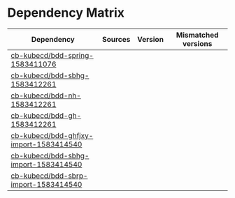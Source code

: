 # Dependency Matrix

Dependency | Sources | Version | Mismatched versions
---------- | ------- | ------- | -------------------
[cb-kubecd/bdd-spring-1583411076](https://github.com/cb-kubecd/bdd-spring-1583411076.git) |  | []() | 
[cb-kubecd/bdd-sbhg-1583412261](https://github.com/cb-kubecd/bdd-sbhg-1583412261.git) |  | []() | 
[cb-kubecd/bdd-nh-1583412261](https://github.com/cb-kubecd/bdd-nh-1583412261.git) |  | []() | 
[cb-kubecd/bdd-gh-1583412261](https://github.com/cb-kubecd/bdd-gh-1583412261.git) |  | []() | 
[cb-kubecd/bdd-ghfjxy-import-1583414540](https://github.com/cb-kubecd/bdd-ghfjxy-import-1583414540.git) |  | []() | 
[cb-kubecd/bdd-sbhg-import-1583414540](https://github.com/cb-kubecd/bdd-sbhg-import-1583414540.git) |  | []() | 
[cb-kubecd/bdd-sbrp-import-1583414540](https://github.com/cb-kubecd/bdd-sbrp-import-1583414540.git) |  | []() | 
